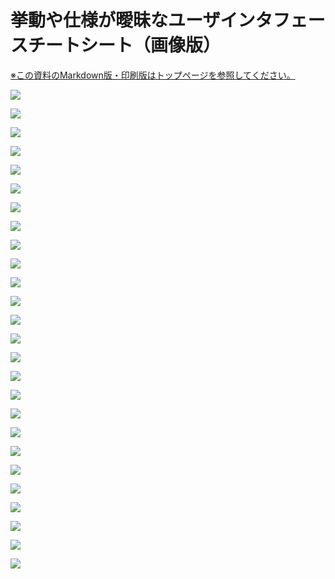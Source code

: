 # 挙動や仕様が曖昧なユーザインタフェースチートシート（画像版）

[※この資料のMarkdown版・印刷版はトップページを参照してください。](README.md)

![](img/layout.png)

![](img/layout3.png)

![](img/layout4.png)

![](img/layout5.png)

![](img/layout6.png)

![](img/layout7.png)

![](img/layout8.png)

![](img/layout9.png)

![](img/layout10.png)

![](img/layout11.png)

![](img/layout12.png)

![](img/layout13.png)

![](img/layout14.png)

![](img/layout15.png)

![](img/layout16.png)

![](img/layout17.png)

![](img/layout18.png)

![](img/layout19.png)

![](img/layout20.png)

![](img/layout21.png)

![](img/layout22.png)

![](img/layout23.png)

![](img/layout24.png)

![](img/layout25.png)

![](img/layout26.png)

![](img/layout27.png)
